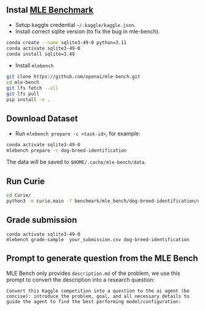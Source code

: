 
## Instal [MLE Benchmark](https://github.com/openai/mle-bench)
- Setup kaggle credential `~/.kaggle/kaggle.json`.
- Install correct sqlite version (to fix the bug in mle-bench).
 
```bash
conda create --name sqlite3-49-0 python=3.11
conda activate sqlite3-49-0
conda install sqlite=3.49
```

- Install `mlebench`

```bash
git clone https://github.com/openai/mle-bench.git
cd mle-bench
git lfs fetch --all
git lfs pull
pip install -e .
```

## Download Dataset
- Run `mlebench prepare -c <task-id>`, for example:
```bash
conda activate sqlite3-49-0  
mlebench prepare -c dog-breed-identification
```
The data will be saved to `$HOME/.cache/mle-bench/data`.

## Run Curie
```bash
cd Curie/
python3 -m curie.main -f benchmark/mle_bench/dog-breed-identification/dog-breed-identification-question.txt --task_config curie/configs/mle_dog_config.json  --report
```

## Grade submission

```
conda activate sqlite3-49-0  
mlebench grade-sample  your_submission.csv dog-breed-identification 
```


## Prompt to generate question from the MLE Bench 
MLE Bench only provides `description.md` of the problem, we use this prompt to convert the description into a research question:
```
Convert this Kaggle competition into a question to the ai agent (be concise): introduce the problem, goal, and all necessary details to guide the agent to find the best performing model/configuration:
```


 
<!-- docker run -v /var/run/docker.sock:/var/run/docker.sock -v /home/amberljc/dev/Curie/curie:/curie:ro -v /home/amberljc/dev/Curie/benchmark:/benchmark:ro -v /home/amberljc/dev/Curie/logs:/logs -v /home/amberljc/dev/Curie/starter_file:/starter_file:ro -v /home/amberljc/dev/Curie/workspace:/workspace -v /:/all:ro --network=host -d --name exp-test exp-agent-image -->
 